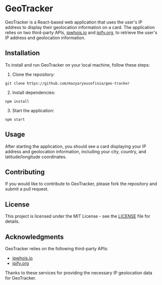 # GeoTracker

GeoTracker is a React-based web application that uses the user's IP address to display their geolocation information on a card. The application relies on two third-party APIs, [ipwhois.io](https://ipwhois.io/) and [ipify.org](https://www.ipify.org/), to retrieve the user's IP address and geolocation information.

## Installation

To install and run GeoTracker on your local machine, follow these steps:

1. Clone the repository: 
```
git clone https://github.com/mazyaryousefinia/geo-tracker
```

2. Install dependencies: 
```
npm install
```

3. Start the application:
```
npm start
```

## Usage

After starting the application, you should see a card displaying your IP address and geolocation information, including your city, country, and latitude/longitude coordinates. 

## Contributing

If you would like to contribute to GeoTracker, please fork the repository and submit a pull request. 

## License

This project is licensed under the MIT License - see the [LICENSE](LICENSE) file for details.

## Acknowledgments

GeoTracker relies on the following third-party APIs:

- [ipwhois.io](https://ipwhois.io/)
- [ipify.org](https://www.ipify.org/)

Thanks to these services for providing the necessary IP geolocation data for GeoTracker.
